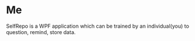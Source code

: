# Me
SelfRepo is a WPF application which can be trained by an individual(you) to question, remind, store data.
